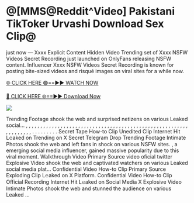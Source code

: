 # @[MMS@Reddit^Video] Pakistani TikToker Urvashi Download Sex Clip@

just now — Xxxx Explicit Content Hidden Video Trending set of Xxxx NSFW Videos Secret Recording just launched on OnlyFans releasing NSFW content. Influencer Xxxx NSFW Videos Secret Recording is known for posting bite-sized videos and risqué images on viral sites for a while now.

[🌐 CLICK HERE 🟢==►► WATCH NOW](https://tinyurl.com/topvvv?st=viral&si=gh)

[🔴 CLICK HERE 🌐==►► Download Now](https://tinyurl.com/topvvv?st=viral&si=gh)

[![](https://t4.ftcdn.net/jpg/00/89/87/57/360_F_89875724_hMf6q0pOUbIm38tYOeJTOKDftmRMQnny.jpg)](https://tinyurl.com/topvvv?st=viral&si=gh)

Trending Footage shook the web and surprised netizens on various Leaked social… , , , , , , , , , , , , , , , , , , , , , , , , , , , , , , , , , , , , , , , , , , , , , , , , , , , , , , , , , , , , , , , , , . . . . . . . . . Secret Tape How-to Clip Unedited Clip Internet Hit L𝚎aked on Trending on X Secret Telegram Drop Trending Footage Intimate Photos shook the web and left fans in shock on various NSFW sites. , a emerging social media influencer, gained massive popularity due to this viral moment. Walkthrough Video Primary Source video oficial twitter Explosive Video shook the web and captivated watchers on various Leaked social media plat… Confidential Video How-to Clip Primary Source Exploding Clip L𝚎aked on X Platform. Confidential Video How-to Clip Official Recording Internet Hit L𝚎aked on Social Media X Explosive Video Intimate Photos shook the web and stunned the audience on various Leaked …
